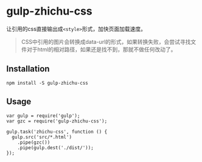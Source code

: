 # gulp-zhichu-css

让引用的css直接输出成`<style>`形式，加快页面加载速度。

> CSS中引用的图片会转换成data-url的形式，如果转换失败，会尝试寻找文件对于html的相对路径，如果还是找不到，那就不做任何改动了。

## Installation
```
npm install -S gulp-zhichu-css
```

## Usage
```
var gulp = require('gulp');
var gzc = require('gulp-zhichu-css');

gulp.task('zhichu-css', function () {
  gulp.src('src/*.html')
    .pipe(gzc())
    .pipe(gulp.dest('./dist/'));
});
```
